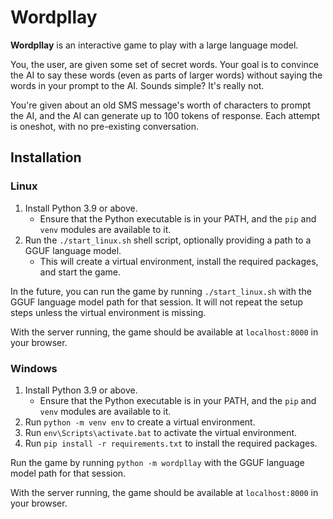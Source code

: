 # Wordpllay

**Wordpllay** is an interactive game to play with a large language model.

You, the user, are given some set of secret words. Your goal is to convince the
AI to say these words (even as parts of larger words) without saying the words
in your prompt to the AI. Sounds simple? It's really not.

You're given about an old SMS message's worth of characters to prompt the AI,
and the AI can generate up to 100 tokens of response. Each attempt is oneshot,
with no pre-existing conversation.

## Installation

### Linux

1. Install Python 3.9 or above.
    * Ensure that the Python executable is in your PATH, and the `pip` and `venv` modules are available to it.
2. Run the `./start_linux.sh` shell script, optionally providing a path to a GGUF language model.
    * This will create a virtual environment, install the required packages, and start the game.

In the future, you can run the game by running `./start_linux.sh` with the GGUF language model path for that session. It will not repeat the setup steps unless the virtual environment is missing.

With the server running, the game should be available at `localhost:8000` in your browser.

### Windows

1. Install Python 3.9 or above.
    * Ensure that the Python executable is in your PATH, and the `pip` and `venv` modules are available to it.
2. Run `python -m venv env` to create a virtual environment.
3. Run `env\Scripts\activate.bat` to activate the virtual environment.
4. Run `pip install -r requirements.txt` to install the required packages.

Run the game by running `python -m wordpllay` with the GGUF language model path for that session.

With the server running, the game should be available at `localhost:8000` in your browser.
